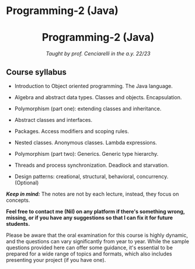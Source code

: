 # Programming-2 (Java)

<h1 align="center">Programming-2 (Java)</h1>
<p align="center"><i>Taught by prof. Cenciarelli in the a.y. 22/23</i></p>


## Course syllabus
- Introduction to Object oriented programming. The Java language.

- Algebra and abstract data types. Classes and objects. Encapsulation.

- Polymorphism (part one): extending classes and inheritance.

- Abstract classes and interfaces.

- Packages. Access modifiers and scoping rules.

- Nested classes. Anonymous classes. Lambda expressions.

- Polymorphism (part two): Generics. Generic type hierarchy.

- Threads and process synchronization. Deadlock and starvation.

- Design patterns: creational, structural, behavioral, concurrency. (Optional)

<i>**Keep in mind:**</i> The notes are not by each lecture, instead, they focus on concepts. 

**Feel free to contact me (Nil) on any platform if there's something wrong, missing, or if you have any suggestions so that I can fix it for future students.**

Please be aware that the oral examination for this course is highly dynamic, and the questions can vary significantly from year to year. While the sample questions provided here can offer some guidance, it's essential to be prepared for a wide range of topics and formats, which also includes presenting your project (if you have one).
